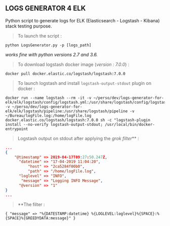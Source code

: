 ## LOGS GENERATOR 4 ELK

Python script to generate logs for ELK (Elasticsearch - Logstash - Kibana) stack testing purpose.

> To launch the script :
```
python LogsGenerator.py -p [logs_path]
```
_works fine with python versions 2.7 and 3.6._

> To download logstash docker image (_version : 7.0.0_) :
```
docker pull docker.elastic.co/logstash/logstash:7.0.0
```

> To launch logstash and install `logstash-output-stdout` plugin on docker :
```
docker run --name logstash --rm -it -v ~/perso/dev/logs-generator-for-elk/elk/logstash/config/logstash.yml:/usr/share/logstash/config/logstash.yml -v ~/perso/dev/logs-generator-for-elk/elk/logstash/pipeline:/usr/share/logstash/pipeline -v ~/Bureau/logFile.log:/home/logFile.log docker.elastic.co/logstash/logstash:7.0.0 sh -c "logstash-plugin install --no-verify logstash-output-stdout; /usr/local/bin/docker-entrypoint
```

> Logstash output on stdout after applying the _grok filter_** :
```json
...
{
    "@timestamp" => 2019-04-17T09:27:50.247Z,
      "datetime" => "17-04-2019 11:04:20",
          "host" => "2ca5284f00b0",
          "path" => "/home/logFile.log",
      "loglevel" => "INFO",
       "message" => "Logging INFO Message",
      "@version" => "1"
}
...

```

> **The filter :
```
{ "message" => "%{DATESTAMP:datetime} %{LOGLEVEL:loglevel}%{SPACE}:%{SPACE}%{GREEDYDATA:message}" }
```
